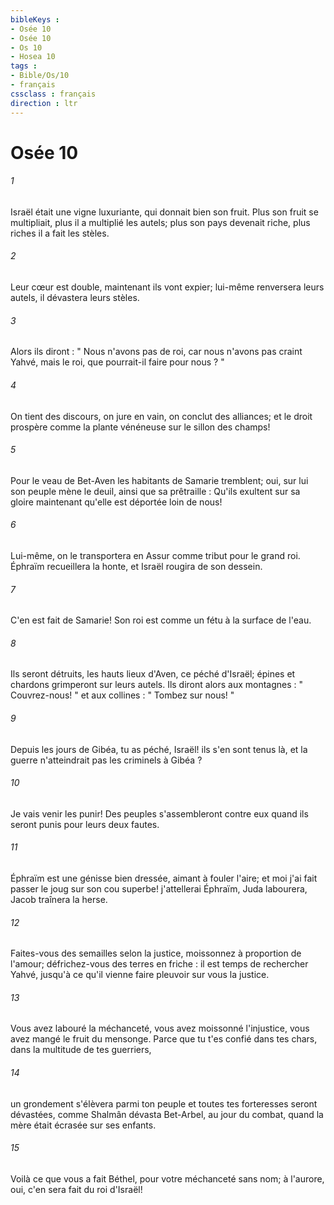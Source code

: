 ```yaml
---
bibleKeys : 
- Osée 10
- Osée 10
- Os 10
- Hosea 10
tags : 
- Bible/Os/10
- français
cssclass : français
direction : ltr
---
```


# Osée 10

###### 1
Israël était une vigne luxuriante, qui donnait bien son fruit. Plus son fruit se multipliait, plus il a multiplié les autels; plus son pays devenait riche, plus riches il a fait les stèles. 
###### 2
Leur cœur est double, maintenant ils vont expier; lui-même renversera leurs autels, il dévastera leurs stèles. 
###### 3
Alors ils diront : " Nous n'avons pas de roi, car nous n'avons pas craint Yahvé, mais le roi, que pourrait-il faire pour nous ? " 
###### 4
On tient des discours, on jure en vain, on conclut des alliances; et le droit prospère comme la plante vénéneuse sur le sillon des champs! 
###### 5
Pour le veau de Bet-Aven les habitants de Samarie tremblent; oui, sur lui son peuple mène le deuil, ainsi que sa prêtraille : Qu'ils exultent sur sa gloire maintenant qu'elle est déportée loin de nous! 
###### 6
Lui-même, on le transportera en Assur comme tribut pour le grand roi. Éphraïm recueillera la honte, et Israël rougira de son dessein. 
###### 7
C'en est fait de Samarie! Son roi est comme un fétu à la surface de l'eau. 
###### 8
Ils seront détruits, les hauts lieux d'Aven, ce péché d'Israël; épines et chardons grimperont sur leurs autels. Ils diront alors aux montagnes : " Couvrez-nous! " et aux collines : " Tombez sur nous! " 
###### 9
Depuis les jours de Gibéa, tu as péché, Israël! ils s'en sont tenus là, et la guerre n'atteindrait pas les criminels à Gibéa ? 
###### 10
Je vais venir les punir! Des peuples s'assembleront contre eux quand ils seront punis pour leurs deux fautes. 
###### 11
Éphraïm est une génisse bien dressée, aimant à fouler l'aire; et moi j'ai fait passer le joug sur son cou superbe! j'attellerai Éphraïm, Juda labourera, Jacob traînera la herse. 
###### 12
Faites-vous des semailles selon la justice, moissonnez à proportion de l'amour; défrichez-vous des terres en friche : il est temps de rechercher Yahvé, jusqu'à ce qu'il vienne faire pleuvoir sur vous la justice. 
###### 13
Vous avez labouré la méchanceté, vous avez moissonné l'injustice, vous avez mangé le fruit du mensonge. Parce que tu t'es confié dans tes chars, dans la multitude de tes guerriers, 
###### 14
un grondement s'élèvera parmi ton peuple et toutes tes forteresses seront dévastées, comme Shalmân dévasta Bet-Arbel, au jour du combat, quand la mère était écrasée sur ses enfants. 
###### 15
Voilà ce que vous a fait Béthel, pour votre méchanceté sans nom; à l'aurore, oui, c'en sera fait du roi d'Israël! 
